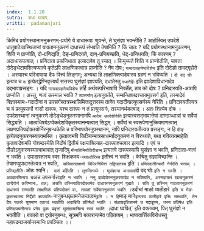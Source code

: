 ```yaml
---
index:  1.1.20
sutra:  दाधा घ्वदाप्
vritti:  padamanjari
---
```


किमिदं प्रयोगस्थानामनुकरणम्-प्रयोगे ये दाधारूपाः श्रूयन्ते, ते घुसंज्ञा भवन्तीति ? आहोस्वित् उपदेशे धातुपाठेऽपस्थितानां यावतामनुकरणं दाधारूपं संभवति तेषामिति ? किं चातः ? यदि प्रयोगस्थानामनुकरणम्, शिति न प्राप्नोति, दो-प्रणिद्यति, देङ्-प्रणिदयते, दाण्-प्रणियच्छति, धेट्-प्रणिधयति; किं कारणम् ? अदाधारूपत्वात् । प्रणिदाता प्रकणिधाता इत्यादावेव तु स्यात् । किमुच्यते शिति न प्राप्नोतीति, यावता दोदेङ्धेटामशित्यप्यात्वे कृतेऽपि लाक्षणिकत्वान्न प्राप्नोति ? नैष दोषः; `गामादाग्रहणेष्वविशेषः` इति दोदेङो तावद्गृह्येते । अस्याश्च परिभाषाया दैपः पित्त्वं लिङ्गम्; अन्यथा हि लाक्षणिक्त्वादेवास्य ग्रहणं न भविष्यति । `दो दद् घोः` इत्यत्र च `दः` इत्येतद्धेण्निवृत्त्यर्थं सत्तस्य घुसंज्ञां ज्ञापयति, दधातेस्तु `दधातेर्हिः` इति ह्यादेशाविधानादेव दद्भावाप्रसङ्गः । यदि `गामादाग्रहणेष्वविशेषः` तर्हि अर्थवत्परिभाषापि निवर्तेत, तत्र को दोषः ? प्रनिदारयति-अत्रापि प्राप्नोति । अस्तु, णत्वं कस्मान्न भवति ? `उपसर्गात्` इत्यनुवर्तते, सम्बन्धिशब्दश्चायमुपसर्ग इति, तस्मादेवं विज्ञास्यामः-गदादीनां य उपसर्गस्तत्रस्थान्निमित्तादुत्तरस्य तानेव गदादीन्प्रत्युपसर्गस्य नेरिति । प्रनिदारयतीत्यत्र च यं प्रत्युपसर्गो नासौ दारूपः, यश्च दारूपः न तं प्रत्युपसर्गः, तस्यानर्थकत्वाद् । अतः शित्येव दोषः । उपदेशस्थानां त्वनुकरणे दोदेङ्धेडनुकरणानामपि `आदेच उपदेशेशिति` इत्यात्त्वसद्भावात्तेषां दाण्दाञ्धाञां च सर्वेषां सिद्ध्यति । आत्वधिषयेऽप्येकदेशविकृतस्यानन्यत्वात् सिद्धम् । सर्वेषां च स्वरूपेणानुक्रियमाणत्वात् लक्षणप्रतिपदोक्तयोर्निरनुबन्धकेति च परिभाषयोरनुपस्थानम्, नापि प्रनिदारयतीत्यत्र प्रसङ्गः, न हि `दीङ्` इत्येतदनुकरणस्यात्वमस्ति । कृतात्वमपि किञ्चिन्मात्रसाधर्म्यादनुकरणं न विरुध्यते, यथा गवित्ययमाहेति कृतावादेशमपि गोशब्दस्येति निर्दोषं द्वितीयं पक्षमाश्रित्याह-दारूपाश्चत्वार इत्यादि । एवं च दीङोऽनुकरणस्यात्वाभावात् तृजादिषु `मीनातिमिनोतिदीङाम्` इत्यात्त्वे दारूपस्यापि घुसंज्ञा न भवति, प्रनिदाता-णत्वं न भवति । उपादास्तास्य स्वरः शिक्षकस्य-`स्थाध्वोरिच्च` इतीत्त्वं न भवति ।
केचितु संज्ञामिच्छन्ति । तेषामप्युपादास्तेत्यत्र न भवति, ` सन्निपातलक्षणो विधिरनिमित्तं तद्विघातस्य` इति । `प्रणिददातीत्यादौ नेर्गदेति णत्वम् । प्रणिद्यतीति-`ओतः श्यनि` । 
दातं बर्हिरति । लूनमित्यर्थः । घुसंज्ञाया अभावाद् `दो दद् घोः ` इति न भवति । अवदातमित्यत्र च `अच उपसर्गात्तः` इति न भवति । ननु दाब्दैपोरननुकरणादेव न भविष्यति, अस्मदायत्तं खल्वनुकरणं दाप्दैपोर्न करिष्यामः, तन्न; असति तस्मिन्प्रतिपदोक्तमेव दाधारूपमनुकरणं गृह्यते । सति तु तस्मिन् यावतामनुकरणं दाधारूपं सम्भवति लाक्षणिकं प्रतिपदोक्तं वा, तावतां सर्वेषामनुकरणं भवति । `उदीचां माङो व्यतीहारे` इति च मेङः कृतात्त्वास्य निर्द्देशो ज्ञापयति-`नानुबन्धकृतमनेजन्तत्वम्` इति । न हि `माङ् माने` इत्यस्य व्यतीहारे वृत्तिः सम्भवति, तेन दैपः पकारे श्रूयमाण एवात्त्वं भवतीति अदाबिति प्रतिषेधो भवति । संज्ञाप्रवृत्तिसमये च यद्दाब्रूपम्, तस्य प्रतिषेध इति प्रणिदापयतीत्यत्र प्रगेव पुकः प्रवृत्तां घुसंज्ञामाश्रित्य णत्वं भवति । `दाधा घ्वपित्` इति वक्तव्यम्, पित् घुसंज्ञो न भवतीति । बकारो वा द्वयोरनुबन्धः, सूत्रमपि बकारान्तमेव पठितव्यम् । भाष्यवार्त्तिकविरोधस्तु महापदमञ्जर्यामस्माभिः प्रपञ्चितः ।।

